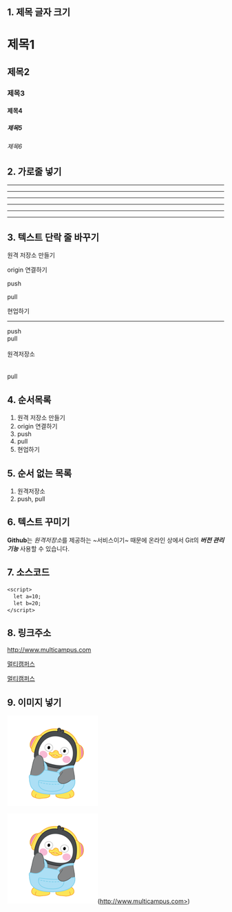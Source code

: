 ## 1. 제목 글자 크기 
# 제목1
## 제목2
### 제목3
#### 제목4
##### 제목5
###### 제목6

## 2. 가로줄 넣기 <!--  -, * 3개 이상이면 되면      -->
---
-------
- - - - - 
***
*****
* * * *

## 3. 텍스트 단락 줄 바꾸기
원격 저장소 만들기 

origin 연결하기

push

pull

현업하기

---

push <br> pull <br><br> 원격저장소 <br><br><br> pull

## 4. 순서목록
1. 원격 저장소 만들기
2. origin 연결하기
3. push
4. pull
5. 현업하기 

## 5. 순서 없는 목록
1. 원격저장소
2. push, pull

## 6. 텍스트 꾸미기
**Github**는 *원격저장소*를 제공하는 ~서비스이기~ 때문에 
온라인 상에서 Git의 ***버전 관리 기능*** 사용할 수 있습니다.

## 7. 소스코드 
~~~
<script>
  let a=10;
  let b=20;
</script>
~~~ 

## 8. 링크주소
<http://www.multicampus.com>

[멀티캠퍼스](http://www.multicampus.com)

[멀티캠퍼스](http://www.multicampus.com, "클릭하면 멀티캠퍼스 홈페이지로 이동합니다.")

## 9. 이미지 넣기
![펭수 이미지](./pengsoo.png)

![펭수 이미지](./pengsoo.png)(http://www.multicampus.com>)












